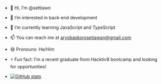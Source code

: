 - 👋 Hi, I’m @settiawn
- 👀 I’m interested in back-end development
- 🌱 I’m currently learning JavaScript and TypeScript
- 📫 You can reach me at aryobaskorosetiawan@gmail.com
- 😄 Pronouns: He/Him
- ⚡ Fun fact: I'm a recent graduate from Hacktiv8 bootcamp and looking for opportunities!

- [![GitHub stats](https://github-readme-stats.vercel.app/api?username=settiawn)](https://github.com/settiawn)


<!---
settiawn/settiawn is a ✨ special ✨ repository because its `README.md` (this file) appears on your GitHub profile.
You can click the Preview link to take a look at your changes.
--->

